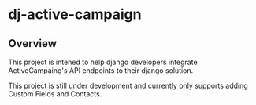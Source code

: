 # dj-active-campaign

## Overview

This project is intened to help django developers integrate ActiveCampaing's API endpoints to their django solution.

This project is still under development and currently only supports adding Custom Fields and Contacts.

